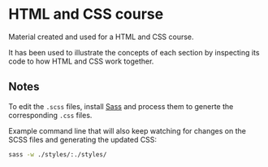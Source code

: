 # HTML and CSS course

Material created and used for a HTML and CSS course. 

It has been used to illustrate the concepts of each section by inspecting its code to how HTML and CSS work together.

## Notes
To edit the `.scss` files, install [Sass](https://sass-lang.com/) and process them to generte the corresponding `.css` files.

Example command line that will also keep watching for changes on the SCSS files and generating the updated CSS:
```sh
sass -w ./styles/:./styles/
```